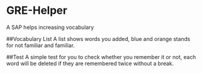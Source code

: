 # GRE-Helper
A SAP helps increasing vocabulary

##Vocabulary List
A list shows words you added, blue and orange stands for not familiar and familiar.

##Test
A simple test for you to check whether you remember it or not, each word will be deleted if they are remembered twice without a break.
